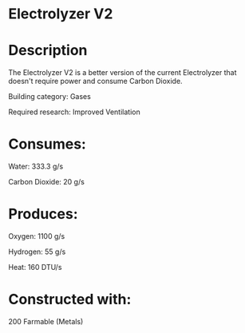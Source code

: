 # Electrolyzer V2


# Description
The Electrolyzer V2 is a better version of the current Electrolyzer that doesn't require power and consume Carbon Dioxide.
<p>
Building category: Gases
<p>
Required research: Improved Ventilation

# Consumes:
Water: 333.3 g/s
<p>
Carbon Dioxide: 20 g/s


#  Produces:
Oxygen: 1100 g/s
<p>
Hydrogen: 55 g/s
<p>
Heat: 160 DTU/s

# Constructed with:
200 Farmable (Metals)

